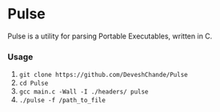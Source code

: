 # Pulse
Pulse is a utility for parsing Portable Executables, written in C.

### Usage

1. ```git clone https://github.com/DeveshChande/Pulse```
2. ```cd Pulse```
3. ```gcc main.c -Wall -I ./headers/ pulse```
4. ```./pulse -f /path_to_file```
